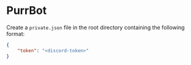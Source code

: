 # PurrBot

Create a `private.json` file in the root directory containing the following format:

```json
{
    "token": "<discord-token>"
}
```
